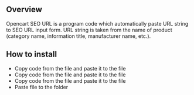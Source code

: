 <h2>Overview</h2>
<p>Opencart SEO URL is a program code which automatically paste URL string to SEO URL input form. URL string is taken from the name of product (category name, information title, manufacturer name, etc.).</p>
<h2>How to install</h2>
<ul>
  <li>Copy code from the file and paste it to the file</li>
  <li>Copy code from the file and paste it to the file</li>
  <li>Copy code from the file and paste it to the file</li>
  <li>Paste file to the folder</li>
</ul>
